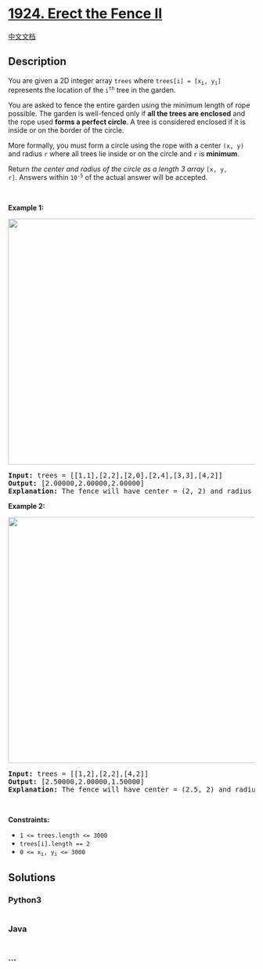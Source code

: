# [1924. Erect the Fence II](https://leetcode.com/problems/erect-the-fence-ii)

[中文文档](/solution/1900-1999/1924.Erect%20the%20Fence%20II/README.md)

## Description

<p>You are given a 2D integer array <code>trees</code> where <code>trees[i] = [x<sub>i</sub>, y<sub>i</sub>]</code> represents the location of the <code>i<sup>th</sup></code> tree in the garden.</p>

<p>You are asked to fence the entire garden using the minimum length of rope possible. The garden is well-fenced only if <strong>all the trees are enclosed</strong> and the rope used <strong>forms a perfect circle</strong>. A tree is considered enclosed if it is inside or on the border of the circle.</p>

<p>More formally, you must form a circle using the rope with a center <code>(x, y)</code> and radius <code>r</code> where all trees lie inside or on the circle and <code>r</code> is <strong>minimum</strong>.</p>

<p>Return <em>the center and radius of the circle as a length 3 array </em><code>[x, y, r]</code><em>.</em>&nbsp;Answers within <code>10<sup>-5</sup></code> of the actual answer will be accepted.</p>

<p>&nbsp;</p>
<p><strong class="example">Example 1:</strong></p>

<p><strong><img alt="" src="https://fastly.jsdelivr.net/gh/doocs/leetcode@main/solution/1900-1999/1924.Erect%20the%20Fence%20II/images/trees1.png" style="width: 510px; height: 501px;" /></strong></p>

<pre>
<strong>Input:</strong> trees = [[1,1],[2,2],[2,0],[2,4],[3,3],[4,2]]
<strong>Output:</strong> [2.00000,2.00000,2.00000]
<strong>Explanation:</strong> The fence will have center = (2, 2) and radius = 2
</pre>

<p><strong class="example">Example 2:</strong></p>

<p><strong><img alt="" src="https://fastly.jsdelivr.net/gh/doocs/leetcode@main/solution/1900-1999/1924.Erect%20the%20Fence%20II/images/trees2.png" style="width: 510px; height: 501px;" /></strong></p>

<pre>
<strong>Input:</strong> trees = [[1,2],[2,2],[4,2]]
<strong>Output:</strong> [2.50000,2.00000,1.50000]
<strong>Explanation:</strong> The fence will have center = (2.5, 2) and radius = 1.5
</pre>

<p>&nbsp;</p>
<p><strong>Constraints:</strong></p>

<ul>
	<li><code>1 &lt;= trees.length &lt;= 3000</code></li>
	<li><code>trees[i].length == 2</code></li>
	<li><code>0 &lt;= x<sub>i</sub>, y<sub>i</sub> &lt;= 3000</code></li>
</ul>

## Solutions

<!-- tabs:start -->

### **Python3**

```python

```

### **Java**

```java

```

### **...**

```

```

<!-- tabs:end -->
